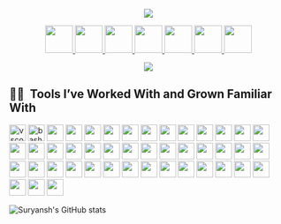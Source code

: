 <p align="center">
  <img src="https://capsule-render.vercel.app/api?type=waving&height=100&color=gradient&text=Hello,%20devs!%20👻&reversal=false&animation=fadeIn&fontSize=50"/>
</p>

<p align="center">
  <a href="https://deqube.co.in/">
    <img height="50" src="https://github.com/user-attachments/assets/1bd438d4-ff2c-4a31-9be8-2934aa7c7728"/>
  </a>
  <a href="https://www.instagram.com/thesuryanshsharma/">
    <img height="50" src="https://github.com/user-attachments/assets/d8eeb8e3-f2d4-4ee4-b8eb-e55cb2f455bb"/>
  </a>
  <a href="https://www.linkedin.com/in/suryansh-sharma-776563226/">
    <img height="50" src="https://github.com/user-attachments/assets/88d5281a-b32c-4159-8068-f339acbba832"/>
  </a>
  <a href="mautkadevta">
    <img height="50" src="https://github.com/user-attachments/assets/031a520f-4489-4b72-a4ec-c6d6a555c7a4"/>
  </a>
  <a href="/">
    <img height="50" src="https://github.com/user-attachments/assets/4dc2be31-8bbf-4a1c-b042-319aad0b46c1"/>
  </a>
   <a href="/">
    <img height="50" src="https://github.com/user-attachments/assets/415551cb-e4f4-416a-9391-983140cc2aea"/>
  </a>
   <a href="https://x.com/Suryanshhsharma">
    <img height="50" src="https://github.com/user-attachments/assets/15fd0fd0-f2a2-4d19-8954-a8e31ae25105"/>
  </a>
</p>

<p align="center">
  <img src="https://i.giphy.com/3o6fJdYXEvMa5ZmlI4.webp"/>
</p>

<h2> 👨‍💻 &nbsp;Tools I’ve Worked With and Grown Familiar With</h2>
<p align="left">
  <img src="https://cdn.jsdelivr.net/gh/devicons/devicon/icons/vscode/vscode-original.svg" alt="vscode" width="30" height="30"/>
  <img src="https://cdn.jsdelivr.net/gh/devicons/devicon/icons/bash/bash-original.svg" alt="bash" width="30" height="30"/>
  <img src="https://cdn.jsdelivr.net/gh/devicons/devicon@latest/icons/javascript/javascript-original.svg" width="30" height="30" />
  <img src="https://cdn.jsdelivr.net/gh/devicons/devicon@latest/icons/java/java-original-wordmark.svg" width="30" height="30" />
  <img src="https://cdn.jsdelivr.net/gh/devicons/devicon@latest/icons/python/python-original.svg" width="30" height="30" />
  <img src="https://cdn.jsdelivr.net/gh/devicons/devicon@latest/icons/html5/html5-original.svg" width="30" height="30" />
  <img src="https://cdn.jsdelivr.net/gh/devicons/devicon@latest/icons/css3/css3-original.svg" width="30" height="30"/>
  <img src="https://cdn.jsdelivr.net/gh/devicons/devicon@latest/icons/react/react-original.svg" width="30" height="30"/>
  <img src="https://cdn.jsdelivr.net/gh/devicons/devicon@latest/icons/tailwindcss/tailwindcss-original.svg" width="30" height="30"/>
  <img src="https://cdn.jsdelivr.net/gh/devicons/devicon@latest/icons/amazonwebservices/amazonwebservices-plain-wordmark.svg" width="30" height="30"/>
  <img src="https://cdn.jsdelivr.net/gh/devicons/devicon@latest/icons/blender/blender-original.svg" width="30" height="30"/>
  <img src="https://cdn.jsdelivr.net/gh/devicons/devicon@latest/icons/canva/canva-original.svg" width="30" height="30"/>
  <img src="https://cdn.jsdelivr.net/gh/devicons/devicon@latest/icons/cloudflare/cloudflare-original.svg" width="30" height="30"/>
  <img src="https://cdn.jsdelivr.net/gh/devicons/devicon@latest/icons/django/django-plain.svg" width="30" height="30"/>
  <img src="https://cdn.jsdelivr.net/gh/devicons/devicon@latest/icons/debian/debian-original.svg" width="30" height="30"/>
  <img src="https://cdn.jsdelivr.net/gh/devicons/devicon@latest/icons/docker/docker-original.svg" width="30" height="30"/>
  <img src="https://cdn.jsdelivr.net/gh/devicons/devicon@latest/icons/express/express-original.svg" width="30" height="30"/>
  <img src="https://cdn.jsdelivr.net/gh/devicons/devicon@latest/icons/fastapi/fastapi-original.svg" width="30" height="30"/>
  <img src="https://cdn.jsdelivr.net/gh/devicons/devicon@latest/icons/fedora/fedora-plain.svg" width="30" height="30"/>
  <img src="https://cdn.jsdelivr.net/gh/devicons/devicon@latest/icons/figma/figma-original.svg" width="30" height="30"/>
  <img src="https://cdn.jsdelivr.net/gh/devicons/devicon@latest/icons/firebase/firebase-original.svg" width="30" height="30"/>
  <img src="https://cdn.jsdelivr.net/gh/devicons/devicon@latest/icons/git/git-original.svg" width="30" height="30"/>
  <img src="https://cdn.jsdelivr.net/gh/devicons/devicon@latest/icons/github/github-original.svg" width="30" height="30"/>
  <img src="https://cdn.jsdelivr.net/gh/devicons/devicon@latest/icons/hardhat/hardhat-original.svg" width="30" height="30"/>
  <img src="https://cdn.jsdelivr.net/gh/devicons/devicon@latest/icons/intellij/intellij-original.svg" width="30" height="30"/>
  <img src="https://cdn.jsdelivr.net/gh/devicons/devicon@latest/icons/jupyter/jupyter-original-wordmark.svg" width="30" height="30"/>
  <img src="https://cdn.jsdelivr.net/gh/devicons/devicon@latest/icons/linux/linux-original.svg" width="30" height="30"/>
  <img src="https://cdn.jsdelivr.net/gh/devicons/devicon@latest/icons/materialui/materialui-original.svg" width="30" height="30"/>
  <img src="https://cdn.jsdelivr.net/gh/devicons/devicon@latest/icons/matlab/matlab-original.svg" width="30" height="30"/>
  <img src="https://cdn.jsdelivr.net/gh/devicons/devicon@latest/icons/mongodb/mongodb-original.svg" width="30" height="30"/>
  <img src="https://cdn.jsdelivr.net/gh/devicons/devicon@latest/icons/mysql/mysql-original.svg" width="30" height="30"/>
  <img src="https://cdn.jsdelivr.net/gh/devicons/devicon@latest/icons/nextjs/nextjs-original.svg" width="30" height="30"/>
  <img src="https://cdn.jsdelivr.net/gh/devicons/devicon@latest/icons/nodejs/nodejs-original.svg" width="30" height="30"/>
  <img src="https://cdn.jsdelivr.net/gh/devicons/devicon@latest/icons/notion/notion-original.svg" width="30" height="30"/>
  <img src="https://cdn.jsdelivr.net/gh/devicons/devicon@latest/icons/npm/npm-original-wordmark.svg" width="30" height="30"/>
  <img src="https://cdn.jsdelivr.net/gh/devicons/devicon@latest/icons/postgresql/postgresql-original.svg" width="30" height="30"/>
  <img src="https://cdn.jsdelivr.net/gh/devicons/devicon@latest/icons/postman/postman-original.svg" width="30" height="30"/>
  <img src="https://cdn.jsdelivr.net/gh/devicons/devicon@latest/icons/prisma/prisma-original.svg" width="30" height="30"/>
  <img src="https://cdn.jsdelivr.net/gh/devicons/devicon@latest/icons/socketio/socketio-original.svg" width="30" height="30"/>
  <img src="https://cdn.jsdelivr.net/gh/devicons/devicon@latest/icons/solidity/solidity-original.svg" width="30" height="30"/>
  <img src="https://cdn.jsdelivr.net/gh/devicons/devicon@latest/icons/streamlit/streamlit-original.svg" width="30" height="30"/>
  <img src="https://cdn.jsdelivr.net/gh/devicons/devicon@latest/icons/threejs/threejs-original.svg" width="30" height="30"/>
  <img src="https://cdn.jsdelivr.net/gh/devicons/devicon@latest/icons/typescript/typescript-original.svg" width="30" height="30"/>
  <img src="https://cdn.jsdelivr.net/gh/devicons/devicon@latest/icons/vitejs/vitejs-original.svg" width="30" height="30"/>
  <img src="https://cdn.jsdelivr.net/gh/devicons/devicon@latest/icons/webpack/webpack-plain.svg" width="30" height="30"/>
</p>

![Suryansh's GitHub stats](https://github-readme-stats.vercel.app/api?username=suryansh9315)
